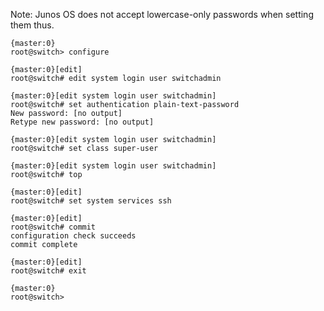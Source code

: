 Note: Junos OS does not accept lowercase-only passwords when setting them thus.

    {master:0}
    root@switch> configure

    {master:0}[edit]
    root@switch# edit system login user switchadmin

    {master:0}[edit system login user switchadmin]
    root@switch# set authentication plain-text-password
    New password: [no output]
    Retype new password: [no output]

    {master:0}[edit system login user switchadmin]
    root@switch# set class super-user

    {master:0}[edit system login user switchadmin]
    root@switch# top

    {master:0}[edit]
    root@switch# set system services ssh

    {master:0}[edit]
    root@switch# commit
    configuration check succeeds
    commit complete

    {master:0}[edit]
    root@switch# exit

    {master:0}
    root@switch>
